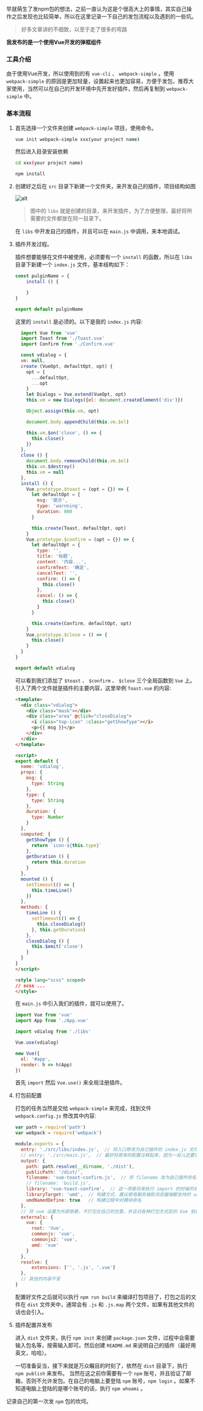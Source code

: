 早就萌生了发npm包的想法，之前一直认为这是个很高大上的事情，其实自己操作之后发现也比较简单，所以在这里记录一下自己的发包流程以及遇到的一些坑。

> 好多文章讲的不细致，以至于走了很多的弯路

**我发布的是一个使用Vue开发的弹框组件**

### 工具介绍 

由于使用Vue开发，所以使用到的有 ```vue-cli``` 、 ```webpack-simple``` 。使用 ```webpack-simple``` 的原因是更加轻量，设置起来也更加容易，方便于发包，推荐大家使用，当然可以在自己的开发环境中先开发好插件，然后再复制到 ```webpack-simple``` 中。

### 基本流程

1. 首先选择一个文件夹创建 ```webpack-simple``` 项目，使用命令。

    ```bash
    vue init webpack-simple xxx(your project name)
    ```
    然后进入目录安装依赖

    ```bash
    cd xxx(your project name)

    npm install
    ```

2. 创建好之后在 ```src``` 目录下新建一个文件夹，来开发自己的插件，项目结构如图

    ![alt](https://sansiro.me/upload/312cb381d27801e0cfe8186b387ba6fb-WX20181010-174112@2x.png)

    > 图中的 ```libs``` 就是创建的目录，来开发插件，为了方便整理，最好将所需要的文件都放在同一目录下。

    在 ```libs``` 中开发自己的插件，并且可以在 ```main.js``` 中调用，来本地调试。

3. 插件开发过程。
    
    插件想要能够在文件中被使用，必须要有一个 ```install``` 的函数，所以在 ```libs``` 目录下新建一个 ```index.js``` 文件，基本结构如下：

    ```javascript
    const pulginName = {
        install () {

        }
    }

    export default pulginName
    
    ```

    这里的 ```install``` 是必须的。以下是我的 ```index.js``` 内容:

    ```javascript
      import Vue from 'vue'
      import Toast from './Toast.vue'
      import Confirm from './Confirm.vue'

      const vdialog = {
      vm: null,
      create (VueOpt, defaultOpt, opt) {
        opt = {
          ...defaultOpt,
          ...opt
        }
        let Dialogs = Vue.extend(VueOpt, opt)
        this.vm = new Dialogs({el: document.createElement('div')})

        Object.assign(this.vm, opt)

        document.body.appendChild(this.vm.$el)

        this.vm.$on('close', () => {
          this.close()
        })
      },
      close () {
        document.body.removeChild(this.vm.$el)
        this.vm.$destroy()
        this.vm = null
      },
      install () {
        Vue.prototype.$toast = (opt = {}) => {
          let defaultOpt = {
            msg: '提示',
            type: 'warnning',
            duration: 800
          }

          this.create(Toast, defaultOpt, opt)
        }
        Vue.prototype.$confirm = (opt = {}) => {
          let defaultOpt = {
            type: '',
            title: '标题',
            content: '内容...',
            confirmText: '确定',
            cancelText: '',
            confirm: () => {
              this.close()
            },
            cancel: () => {
              this.close()
            }
          }

          this.create(Confirm, defaultOpt, opt)
        }
        Vue.prototype.$close = () => {
          this.close()
        }
      }
    }

    export default vdialog

    ```

    可以看到我们添加了 ```$toast``` 、 ```$confirm``` 、 ```$close``` 三个全局函数到 ```Vue``` 上。引入了两个文件就是插件的主要内容，这里举例 ```Toast.vue``` 的内容:
    
    ```html
    <template>
      <div class="vdialog">
        <div class="mask"></div>
        <div class="area" @click="closeDialog">
          <i class="top-icon" :class="getShowType"></i>
          <p>{{ msg }}</p>
        </div>
      </div>
    </template>

    <script>
    export default {
      name: 'vdialog',
      props: {
        msg: {
          type: String
        },
        type: {
          type: String
        },
        duration: {
          type: Number
        }
      },
      computed: {
        getShowType () {
          return `icon-${this.type}`
        },
        getDuration () {
          return this.duration
        }
      },
      mounted () {
        setTimeout(() => {
          this.timeLine()
        })
      },
      methods: {
        timeLine () {
          setTimeout(() => {
            this.closeDialog()
          }, this.getDuration)
        },
        closeDialog () {
          this.$emit('close')
        }
      }
    }
    </script>

    <style lang="scss" scoped>
    // scss ...
    </style>

    ```
    在 ```main.js``` 中引入我们的插件，就可以使用了。

    ```javascript
    import Vue from 'vue'
    import App from './App.vue'

    import vdialog from './libs'

    Vue.use(vdialog)

    new Vue({
      el: '#app',
      render: h => h(App)
    })
    ```
    首先 ```import``` 然后 ```Vue.use()``` 来全局注册插件。

4. 打包前配置

    打包的任务当然是交给 ```webpack-simple``` 来完成，找到文件 ```webpack.config.js``` 修改其中内容:

    ```javascript
    var path = require('path')
    var webpack = require('webpack')

    module.exports = {
      entry: './src/libs/index.js',  // 将入口修改为自己插件的 index.js 文件位置，从 index.js 文件开始打包
      // entry: './src/main.js',  // 最好将原来的配置注释起来，因为一会儿还要测试，再改回来
      output: {
        path: path.resolve(__dirname, './dist'),
        publicPath: '/dist/',
        filename: 'vue-toast-confirm.js',  // 将 filename 改为自己插件的名字，当然是希望打包完是自己插件的名字啊
        // filename: 'build.js',
        library: 'vue-toast-confirm',  // 这一项是将来执行 import 的时候的名称 ，例如 import xxx from vue-toast-confirm
        libraryTarget: 'umd',  // 构建方式，建议使用服务端和浏览器端都支持的 umd 
        umdNamedDefine: true   // 构建过程中对模块命名
      },
      // 将 vue 设置为外部依赖，不打包在自己的包里。并且对各种打包方式后的 Vue 依赖设置名称，否则会出现插件中 Vue.prototype 声明的全局函数找不到的情况。
      externals: {
        vue: {
          root: 'Vue',
          commonjs: 'vue',
          commonjs2: 'vue',
          amd: 'vue'
        }
      },
      resolve: {
          extensions: ['', '.js', '.vue']
      },
      // 其他的内容不变
    }

    ```
    配置好文件之后就可以执行 ```npm run build``` 来编译打包项目了，打包之后的文件在 ```dist``` 文件夹中，通常会有 ```.js``` 和 ```.js.map``` 两个文件，如果有其他文件的话也会引入。

5. 插件配置并发布

    进入 ```dist``` 文件夹，执行 ```npm init``` 来创建 ```package.json``` 文件，过程中会需要输入包名等，按需输入即可。然后创建 ```README.md``` 来说明自己的插件（最好用英文，哈哈）。

    一切准备妥当，接下来就是万众瞩目的时刻了，依然在 ```dist``` 目录下，执行 ```npm publish``` 来发布。
    当然在这之前你需要有一个 ```npm``` 账号，并且验证了邮箱，否则不允许发包。在自己的电脑上要登陆 ```npm``` 账号，```npm login``` 。如果不知道电脑上登陆的是哪个账号的话，执行 ```npm whoami``` 。

记录自己的第一次发 ```npm``` 包的坎坷。
